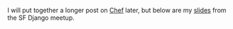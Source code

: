 I will put together a longer post on [Chef](http://wiki.opscode.com/display/chef/Home)
later, but below are my <a class="embed" href="http://www.slideshare.net/coderanger/chef-5842245">slides</a>
from the SF Django meetup.
